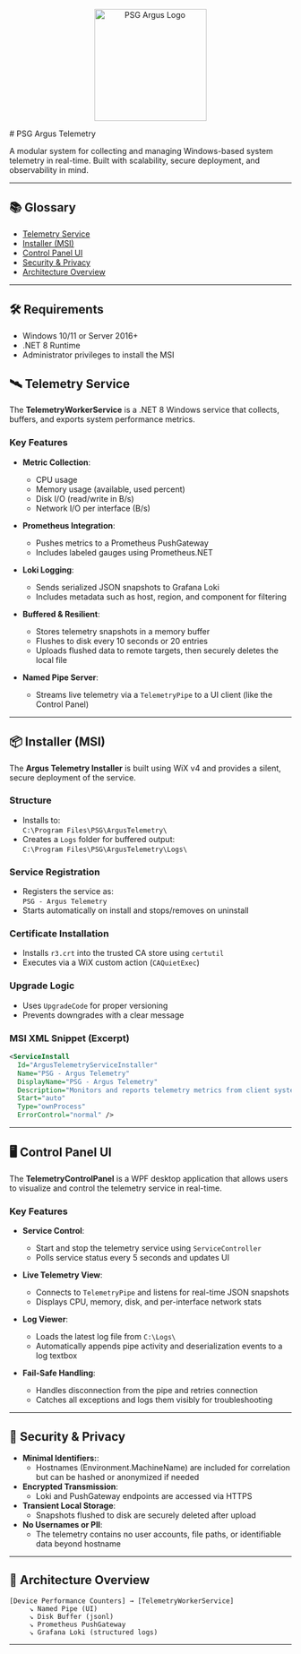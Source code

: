 <p align="center">
  <img src="https://raw.githubusercontent.com/SonderAu/psg-argus-app/3108c2fb67203fb4f80ab9b8721d98c454865b98/ArgusTelemetry.Shared/logo.png" alt="PSG Argus Logo" width="200"/>
</p>
# PSG Argus Telemetry

A modular system for collecting and managing Windows-based system telemetry in real-time. Built with scalability, secure deployment, and observability in mind.

---

## 📚 Glossary

- [Telemetry Service](#️-telemetry-service)
- [Installer (MSI)](#-installer-msi)
- [Control Panel UI](#️-control-panel-ui)
- [Security & Privacy](#-security--privacy)
- [Architecture Overview](#-architecture-overview)

---

## 🛠️ Requirements

- Windows 10/11 or Server 2016+
- .NET 8 Runtime
- Administrator privileges to install the MSI


## 🛰️ Telemetry Service

The **TelemetryWorkerService** is a .NET 8 Windows service that collects, buffers, and exports system performance metrics.

### Key Features

- **Metric Collection**:
  - CPU usage
  - Memory usage (available, used percent)
  - Disk I/O (read/write in B/s)
  - Network I/O per interface (B/s)

- **Prometheus Integration**:
  - Pushes metrics to a Prometheus PushGateway
  - Includes labeled gauges using Prometheus.NET

- **Loki Logging**:
  - Sends serialized JSON snapshots to Grafana Loki
  - Includes metadata such as host, region, and component for filtering

- **Buffered & Resilient**:
  - Stores telemetry snapshots in a memory buffer
  - Flushes to disk every 10 seconds or 20 entries
  - Uploads flushed data to remote targets, then securely deletes the local file

- **Named Pipe Server**:
  - Streams live telemetry via a `TelemetryPipe` to a UI client (like the Control Panel)

---

## 📦 Installer (MSI)

The **Argus Telemetry Installer** is built using WiX v4 and provides a silent, secure deployment of the service.

### Structure

- Installs to:  
  `C:\Program Files\PSG\ArgusTelemetry\`
- Creates a `Logs` folder for buffered output:  
  `C:\Program Files\PSG\ArgusTelemetry\Logs\`

### Service Registration

- Registers the service as:  
  `PSG - Argus Telemetry`
- Starts automatically on install and stops/removes on uninstall

### Certificate Installation

- Installs `r3.crt` into the trusted CA store using `certutil`
- Executes via a WiX custom action (`CAQuietExec`)

### Upgrade Logic

- Uses `UpgradeCode` for proper versioning
- Prevents downgrades with a clear message

### MSI XML Snippet (Excerpt)

```xml
<ServiceInstall
  Id="ArgusTelemetryServiceInstaller"
  Name="PSG - Argus Telemetry"
  DisplayName="PSG - Argus Telemetry"
  Description="Monitors and reports telemetry metrics from client systems"
  Start="auto"
  Type="ownProcess"
  ErrorControl="normal" />
```

---

## 🖥️ Control Panel UI

The **TelemetryControlPanel** is a WPF desktop application that allows users to visualize and control the telemetry service in real-time.

### Key Features

- **Service Control**:
  - Start and stop the telemetry service using `ServiceController`
  - Polls service status every 5 seconds and updates UI

- **Live Telemetry View**:
  - Connects to `TelemetryPipe` and listens for real-time JSON snapshots
  - Displays CPU, memory, disk, and per-interface network stats

- **Log Viewer**:
  - Loads the latest log file from `C:\Logs\`
  - Automatically appends pipe activity and deserialization events to a log textbox

- **Fail-Safe Handling**:
  - Handles disconnection from the pipe and retries connection
  - Catches all exceptions and logs them visibly for troubleshooting

---

## 🔐 Security & Privacy

- **Minimal Identifiers:**:
  - Hostnames (Environment.MachineName) are included for correlation but can be hashed or anonymized if needed
- **Encrypted Transmission**:
  - Loki and PushGateway endpoints are accessed via HTTPS
- **Transient Local Storage**:
  - Snapshots flushed to disk are securely deleted after upload
- **No Usernames or PII**:
  - The telemetry contains no user accounts, file paths, or identifiable data beyond hostname


---

## 📡 Architecture Overview

```text
[Device Performance Counters] → [TelemetryWorkerService]
     ↘ Named Pipe (UI)
     ↘ Disk Buffer (jsonl)
     ↘ Prometheus PushGateway
     ↘ Grafana Loki (structured logs)
```

---

